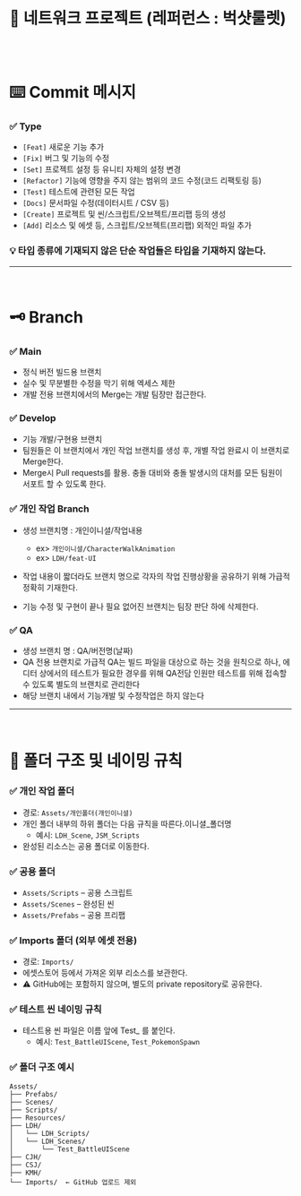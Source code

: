 # 🛜 네트워크 프로젝트 (레퍼런스 : 벅샷룰렛)
<br>
<br>

# ⌨️ Commit 메시지
### ✅ Type
- `[Feat]` 새로운 기능 추가
- `[Fix]` 버그 및 기능의 수정
- `[Set]` 프로젝트 설정 등 유니티 자체의 설정 변경
- `[Refactor]` 기능에 영향을 주지 않는 범위의 코드 수정(코드 리팩토링 등)
- `[Test]` 테스트에 관련된 모든 작업
- `[Docs]` 문서파일 수정(데이터시트 / CSV 등)
- `[Create]` 프로젝트 및 씬/스크립트/오브젝트/프리팹 등의 생성
- `[Add]` 리소스 및 에셋 등, 스크립트/오브젝트(프리팹) 외적인 파일 추가

### 💡 타입 종류에 기재되지 않은 단순 작업들은 타입을 기재하지 않는다.
---
<br>

# 🗝️ Branch
### ✅ Main
- 정식 버전 빌드용 브랜치
- 실수 및 무분별한 수정을 막기 위해 엑세스 제한
- 개발 전용 브랜치에서의 Merge는 개발 팀장만 접근한다.

### ✅ Develop
- 기능 개발/구현용 브랜치
- 팀원들은 이 브랜치에서 개인 작업 브랜치를 생성 후, 개별 작업 완료시 이 브랜치로 Merge한다.
- Merge시 Pull requests를 활용. 충돌 대비와 충돌 발생시의 대처를 모든 팀원이 서포트 할 수 있도록 한다.

### ✅ 개인 작업 Branch
- 생성 브랜치명 : 개인이니셜/작업내용
  + ex> `개인이니셜/CharacterWalkAnimation`
  + ex> `LDH/feat-UI`

- 작업 내용이 짧더라도 브랜치 명으로 각자의 작업 진행상황을 공유하기 위해 가급적 정확히 기재한다.
- 기능 수정 및 구현이 끝나 필요 없어진 브랜치는 팀장 판단 하에 삭제한다.

### ✅ QA  
- 생성 브랜치 명 : QA/버전명(날짜)
- QA 전용 브랜치로 가급적 QA는 빌드 파일을 대상으로 하는 것을 원칙으로 하나, 에디터 상에서의 테스트가 필요한 경우를 위해 QA전담 인원만 테스트를 위해 접속할 수 있도록 별도의 브랜치로 관리한다
- 해당 브랜치 내에서 기능개발 및 수정작업은 하지 않는다
---
<br>

# 📁 폴더 구조 및 네이밍 규칙
### ✅ 개인 작업 폴더
- 경로: `Assets/개인폴더(개인이니셜)`
- 개인 폴더 내부의 하위 폴더는 다음 규칙을 따른다.이니셜_폴더명
  +  예시: `LDH_Scene`, `JSM_Scripts`
- 완성된 리소스는 공용 폴더로 이동한다.

### ✅ 공용 폴더
- `Assets/Scripts` – 공용 스크립트
- `Assets/Scenes` – 완성된 씬
- `Assets/Prefabs` – 공용 프리팹

### ✅ Imports 폴더 (외부 에셋 전용)
- 경로: `Imports/`
- 에셋스토어 등에서 가져온 외부 리소스를 보관한다.
- ⚠️ GitHub에는 포함하지 않으며, 별도의 private repository로 공유한다.

### ✅ 테스트 씬 네이밍 규칙
- 테스트용 씬 파일은 이름 앞에 Test_ 를 붙인다.
    + 예시: `Test_BattleUIScene`, `Test_PokemonSpawn`

### ✅ 폴더 구조 예시
```
Assets/
├── Prefabs/
├── Scenes/
├── Scripts/
├── Resources/
├── LDH/
│   └── LDH_Scripts/
│   └── LDH_Scenes/
│       └── Test_BattleUIScene
├── CJH/
├── CSJ/
├── KMH/
└── Imports/  ← GitHub 업로드 제외
```